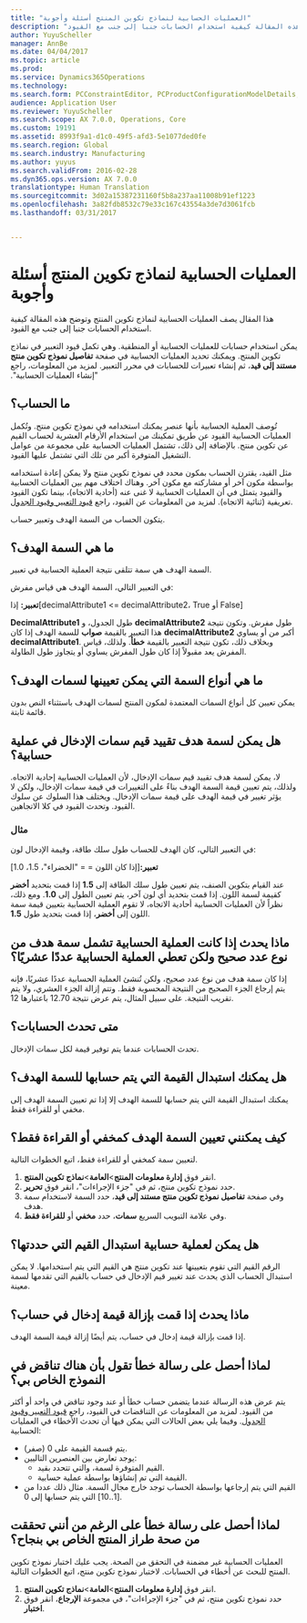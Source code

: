 ```yaml
---
title: "العمليات الحسابية لنماذج تكوين المنتج أسئلة وأجوبة"
description: "هذا المقال يصف العمليات الحسابية لنماذج تكوين المنتج وتوضح هذه المقالة كيفية استخدام الحسابات جنبا إلى جنب مع القيود."
author: YuyuScheller
manager: AnnBe
ms.date: 04/04/2017
ms.topic: article
ms.prod: 
ms.service: Dynamics365Operations
ms.technology: 
ms.search.form: PCConstraintEditor, PCProductConfigurationModelDetails, PCRuntimeConfigurator
audience: Application User
ms.reviewer: YuyuScheller
ms.search.scope: AX 7.0.0, Operations, Core
ms.custom: 19191
ms.assetid: 8993f9a1-d1c0-49f5-afd3-5e1077ded0fe
ms.search.region: Global
ms.search.industry: Manufacturing
ms.author: yuyus
ms.search.validFrom: 2016-02-28
ms.dyn365.ops.version: AX 7.0.0
translationtype: Human Translation
ms.sourcegitcommit: 3d02a15387231160f5b8a237aa11008b91ef1223
ms.openlocfilehash: 3a82fdb8532c79e33c167c43554a3de7d3061fcb
ms.lasthandoff: 03/31/2017


---
```


# <a name="calculations-for-product-configuration-models-faq"></a>العمليات الحسابية لنماذج تكوين المنتج أسئلة وأجوبة

هذا المقال يصف العمليات الحسابية لنماذج تكوين المنتج وتوضح هذه المقالة كيفية استخدام الحسابات جنبا إلى جنب مع القيود.

يمكن استخدام حسابات للعمليات الحسابية أو المنطقية. وهي تكمل قيود التعبير في نماذج تكوين المنتج. ويمكنك تحديد العمليات الحسابية في صفحة **‏‫تفاصيل نموذج تكوين منتج مستند إلى قيد**، ثم إنشاء تعبيرات للحسابات في محرر التعبير. لمزيد من المعلومات، راجع "إنشاء العمليات الحسابية".

## <a name="what-is-a-calculation"></a>ما الحساب؟
تُوصف العملية الحسابية بأنها عنصر يمكنك استخدامه في نموذج تكوين منتج. وتُكمل العمليات الحسابية القيود عن طريق تمكينك من استخدام الأرقام العشرية لحساب القيم عن تكوين منتج. بالإضافة إلى ذلك، تشتمل العمليات الحسابية على مجموعة من عوامل التشغيل المتوفرة أكبر من تلك التي تشتمل عليها القيود.  

مثل القيد، يقترن الحساب بمكون محدد في نموذج تكوين منتج ولا يمكن إعادة استخدامه بواسطة مكون آخر أو مشاركته مع مكون آخر. وهناك اختلاف مهم بين العمليات الحسابية والقيود يتمثل في أن العمليات الحسابية لا غنى عنه (أحادية الاتجاه)، بينما تكون القيود تعريفية (ثنائية الاتجاه). لمزيد من المعلومات عن القيود، راجع [قيود التعبير وقيود الجدول](expression-constraints-table-constraints-product-configuration-models.md).  

يتكون الحساب من السمة الهدف وتعبير حساب.

## <a name="what-is-a-target-attribute"></a>ما هي السمة الهدف؟
السمة الهدف هي سمة تتلقى نتيجة العملية الحسابية في تعبير.  

في التعبير التالي، السمة الهدف هي قياس مفرش:  

**تعبير:** إذا\[decimalAttribute1 &lt;= decimalAttribute2، True أو False\]  

**DecimalAttribute1** طول الجدول، و **decimalAttribute2** طول مفرش. وتكون نتيجة هذا التعبير بالقيمة **صواب** للسمة الهدف إذا كان **decimalAttribute2** أكبر من أو يساوي **decimalAttribute1**. وبخلاف ذلك، تكون نتيجة التعبير بالقيمة **خطأ**. ولذلك، قياس المفرش يعد مقبولاً إذا كان طول المفرش يساوي أو يتجاوز طول الطاولة.

## <a name="what-attribute-types-can-be-set-to-target-attributes"></a>ما هي أنواع السمة التي يمكن تعيينها لسمات الهدف؟
يمكن تعيين كل أنواع السمات المعتمدة لمكون المنتج لسمات الهدف باستثناء النص بدون قائمة ثابتة.

## <a name="can-the-value-of-a-target-attribute-restrict-the-values-of-the-input-attributes-in-a-calculation"></a>هل يمكن لسمة هدف تقييد قيم سمات الإدخال في عملية حسابية؟
لا، يمكن لسمة هدف تقييد قيم سمات الإدخال، لأن العمليات الحسابية إحادية الاتجاه. ولذلك، يتم تعيين قيمة السمة الهدف بناءً على التغييرات في قيمة سمات الإدخال، ولكن لا يؤثر تغيير في قيمة الهدف على قيمة سمات الإدخال. ويختلف هذا السلوك عن سلوك القيود. وتحدث القيود في كلا الاتجاهين.

### <a name="example"></a>مثال

في التعبير التالي، كان الهدف للحساب طول سلك طاقة، وقيمة الإدخال لون:  

**تعبير:**\[إذا كان اللون = = "الخضراء"، 1.5، 1.0\]  

عند القيام بتكوين الصنف، يتم تعيين طول سلك الطاقة إلى **1.5** إذا قمت بتحديد **أخضر** كقيمة لسمة اللون. إذا قمت بتحديد أي لون آخر، يتم تعيين الطول إلى **1.0**. ومع ذلك، نظراً لأن العمليات الحسابية أحادية الاتجاه، لا تقوم العملية الحسابية بتعيين قيمة سمة اللون إلى **أخضر**، إذا قمت بتحديد طول **1.5**.

## <a name="what-happens-if-a-calculation-has-a-target-attribute-of-the-integer-type-but-a-calculation-generates-a-decimal-number"></a>ماذا يحدث إذا كانت العملية الحسابية تشمل سمة هدف من نوع عدد صحيح ولكن تعطي العملية الحسابية عددًا عشريًا؟
إذا كان سمة هدف من نوع عدد صحيح، ولكن تُنشئ العملية الحسابية عددًا عشريًا، فإنه يتم إرجاع الجزء الصحيح من النتيجة المحسوبة فقط. وتتم إزالة الجزء العشري، ولا يتم تقريب النتيجة. على سبيل المثال، يتم عرض نتيجة 12.70 باعتبارها 12.

## <a name="when-do-calculations-occur"></a>متى تحدث الحسابات؟
تحدث الحسابات عندما يتم توفير قيمة لكل سمات الإدخال.

## <a name="can-i-overwrite-the-value-that-is-calculated-for-the-target-attribute"></a>هل يمكنك استبدال القيمة التي يتم حسابها للسمة الهدف؟
يمكنك استبدال القيمة التي يتم حسابها للسمة الهدف إلا إذا تم تعيين السمة الهدف إلى مخفي أو للقراءة فقط.

## <a name="how-do-i-set-a-target-attribute-as-hidden-or-readonly"></a>كيف يمكنني تعيين السمة الهدف كمخفي أو القراءة فقط؟
لتعيين سمة كمخفي أو للقراءة فقط، اتبع الخطوات التالية.

1.  انقر فوق **إدارة معلومات المنتج**&gt;**العامة**&gt;**نماذج تكوين المنتج**.
2.  حدد نموذج تكوين منتج، ثم في "جزء الإجراءات"، انقر فوق **تحرير**.
3.  وفي صفحة **تفاصيل نموذج تكوين منتج مستند إلى قيد‬**، حدد السمة لاستخدام سمة هدف.
4.  وفي علامة التبويب السريع **سمات**، حدد **مخفي** أو **للقراءة فقط**.

## <a name="can-a-calculation-overwrite-the-values-that-i-set"></a>هل يمكن لعملية حسابية استبدال القيم التي حددتها؟
الرقم القيم التي تقوم بتعيينها عند تكوين منتج هي القيم التي يتم استخدامها. لا يمكن استبدال الحساب الذي يحدث عند تغيير قيم الإدخال في حساب بالقيم التي تقدمها لسمة معينة.

## <a name="what-happens-if-i-remove-an-input-value-in-a-calculation"></a>ماذا يحدث إذا قمت بإزالة قيمة إدخال في حساب؟
إذا قمت بإزالة قيمة إدخال في حساب، يتم أيضًا إزالة قيمة السمة الهدف.

## <a name="why-do-i-receive-an-error-message-that-says-that-my-model-is-in-contradiction"></a>لماذا أحصل على رسالة خطأ تقول بأن هناك تناقض في النموذج الخاص بي؟
يتم عرض هذه الرسالة عندما يتضمن حساب خطأ أو عند وجود تناقض في واحد أو أكثر من القيود. لمزيد من المعلومات عن التناقضات في القيود، راجع [قيود التعبير وقيود الجدول](expression-constraints-table-constraints-product-configuration-models.md). وفيما يلي بعض الحالات التي يمكن فيها أن تحدث الأخطاء في العمليات الحسابية:

-   يتم قسمة القيمة على 0 (صفر).
-   يوجد تعارض بين العنصرين التاليين:
    -   القيم المتوفرة لسمة، والتي تتحدد بقيد.
    -   القيمة التي تم إنشاؤها بواسطة عملية حسابية.
-   القيم التي يتم إرجاعها بواسطة الحساب توجد خارج مجال السمة. مثال ذلك عددا من \[1..10\] التي يتم حسابها إلى 0.

## <a name="why-do-i-receive-an-error-message-even-though-i-successfully-validated-my-product-model"></a>لماذا أحصل على رسالة خطأ على الرغم من أنني تحققت من صحة طراز المنتج الخاص بي بنجاح؟
العمليات الحسابية غير مضمنة في التحقق من الصحة. يجب عليك اختبار نموذج تكوين المنتج للبحث عن أخطاء في الحسابات. لاختبار نموذج تكوين منتج، اتبع الخطوات التالية.

1.  انقر فوق **إدارة معلومات المنتج**&gt;**العامة**&gt;**نماذج تكوين المنتج**.
2.  حدد نموذج تكوين منتج، ثم في "جزء الإجراءات"، في مجموعة **الإرجاع**، انقر فوق **اختبار**.



